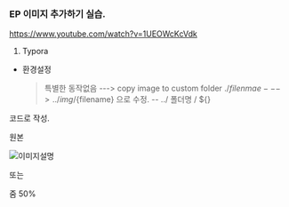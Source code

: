 ---
---

### EP 이미지 추가하기 실습.

https://www.youtube.com/watch?v=1UEOWcKcVdk

1. Typora

- 환경설정
  > 특별한 동작없음 ---> copy image to custom folder
  > ./${filenmae} ---> ../img/${filename} 으로 수정.
  > -- ../ 폴더명 / ${}

코드로 작성.

원본

![이미지설명](경로/이미지파일명.확장자)

또는

줌 50%
